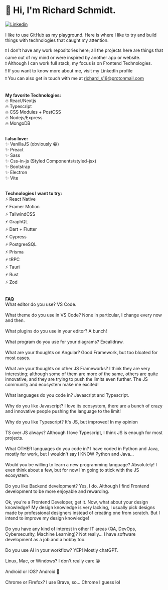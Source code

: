 # 👋 Hi, I'm Richard Schmidt.
[![Linkedin](https://img.shields.io/badge/LinkedIn-0077B5?style=for-the-badge&logo=linkedin&logoColor=white)](https://www.linkedin.com/in/richard-schmidt16)<br><br>
I like to use GitHub as my playground. Here is where I like to try and build things with technologies that caught my attention.

❗ I don't have any work repositories here; all the projects here are things that came out of my mind or were inspired by another app or website. <br>
❗ Although I can work full stack, my focus is on Frontend Technologies. <br>
❗ If you want to know more about me, visit my LinkedIn profile <br>
❗ You can also get in touch with me at richard_s16@protonmail.com <br><br>


**My favorite Technologies:** <br>
🔥 React/Nextjs <br>
🔥 Typescript <br>
🔥 CSS Modules + PostCSS <br>
🔥 Nodejs/Express <br>
🔥 MongoDB <br><br>


**I also love:** <br>
✨ VanillaJS (obviously 😁) <br>
✨ Preact <br>
✨ Sass <br>
✨ Css-in-js (Styled Components/styled-jsx) <br>
✨ Bootstrap <br>
✨ Electron <br>
✨ Vite <br><br>


**Technologies I want to try:** <br>
⚡ React Native <br>
⚡ Framer Motion <br>
⚡ TailwindCSS <br>
⚡ GraphQL <br>
⚡ Dart + Flutter <br>
⚡ Cypress <br>
⚡ PostgreeSQL <br>
⚡ Prisma <br>
⚡ tRPC <br>
⚡ Tauri <br>
⚡ Rust <br>
⚡ Zod <br><br>


**FAQ** <br>
What editor do you use? VS Code. <br><br>
What theme do you use in VS Code? None in particular, I change every now and then. <br><br>
What plugins do you use in your editor? A bunch! <br><br>
What program do you use for your diagrams? Excalidraw. <br><br>
What are your thoughts on Angular? Good Framework, but too bloated for most cases. <br><br>
What are your thoughts on other JS Frameworks? I think they are very interesting; although some of them are more of the same, others are quite innovative, and they are trying to push the limits even further. The JS community and ecosystem make me excited! <br><br>
What languages do you code in? Javascript and Typescript. <br><br>
Why do you like Javascript? I love its ecosystem, there are a bunch of crazy and innovative people pushing the language to the limit! <br><br>
Why do you like Typescript? It's JS, but improved! In my opinion <br><br>
TS over JS always? Although I love Typescript, I think JS is enough for most projects. <br><br>
What OTHER languages do you code in? I have coded in Python and Java, mostly for work, but I wouldn't say I KNOW Python and Java... <br><br>
Would you be willing to learn a new programming language? Absolutely! I even think about a few, but for now I'm going to stick with the JS ecosystem. <br><br>
Do you like Backend development? Yes, I do. Although I find Frontend development to be more enjoyable and rewarding. <br><br>
Ok, you're a Frontend Developer, get it. Now, what about your design knowledge? My design knowledge is very lacking, I usually pick designs made by professional designers instead of creating one from scratch. But I intend to improve my design knowledge! <br><br>
Do you have any kind of interest in other IT areas (QA, DevOps, Cybersecurity, Machine Learning)? Not really... I have software development as a job and a hobby too. <br><br>
Do you use AI in your workflow? YEP! Mostly chatGPT.<br><br>
Linux, Mac, or Windows? I don't really care 😛 <br><br>
Android or IOS? Android 🤖 <br><br>
Chrome or Firefox? I use Brave, so... Chrome I guess lol <br><br>
<!---
Richard-S16/Richard-S16 is a ✨ special ✨ repository because its `README.md` (this file) appears on your GitHub profile.
You can click the Preview link to take a look at your changes.
--->
